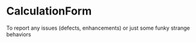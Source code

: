 # CalculationForm
To report any issues (defects, enhancements) or just some funky strange behaviors
